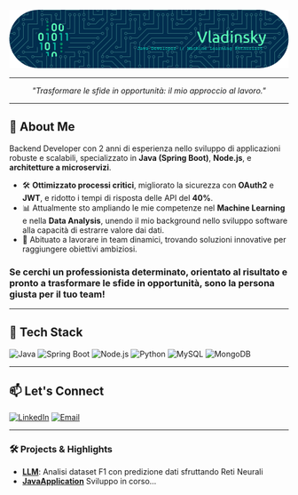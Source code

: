 ![Header](https://github.com/Vladinsky/Vladinsky/blob/main/github-header-image.png?raw=true)

---

<p align="center">
  <i>"Trasformare le sfide in opportunità: il mio approccio al lavoro."</i>
</p>

---


## 🚀 About Me

Backend Developer con 2 anni di esperienza nello sviluppo di applicazioni robuste e scalabili, specializzato in **Java (Spring Boot)**, **Node.js**, e **architetture a microservizi**. 

- 🛠 **Ottimizzato processi critici**, migliorato la sicurezza con **OAuth2** e **JWT**, e ridotto i tempi di risposta delle API del **40%**.
- 📊 Attualmente sto ampliando le mie competenze nel **Machine Learning** e nella **Data Analysis**, unendo il mio background nello sviluppo software alla capacità di estrarre valore dai dati.
- 🤝 Abituato a lavorare in team dinamici, trovando soluzioni innovative per raggiungere obiettivi ambiziosi.

### Se cerchi un professionista determinato, orientato al risultato e pronto a trasformare le sfide in opportunità, **sono la persona giusta per il tuo team!**

---

## 🌟 Tech Stack

![Java](https://img.shields.io/badge/Java-%23ED8B00.svg?style=for-the-badge&logo=java&logoColor=white)
![Spring Boot](https://img.shields.io/badge/Spring%20Boot-%236DB33F.svg?style=for-the-badge&logo=springboot&logoColor=white)
![Node.js](https://img.shields.io/badge/Node.js-%23339933.svg?style=for-the-badge&logo=nodedotjs&logoColor=white)
![Python](https://img.shields.io/badge/Python-%233776AB.svg?style=for-the-badge&logo=python&logoColor=white)
![MySQL](https://img.shields.io/badge/MySQL-%234479A1.svg?style=for-the-badge&logo=mysql&logoColor=white)
![MongoDB](https://img.shields.io/badge/MongoDB-%2347A248.svg?style=for-the-badge&logo=mongodb&logoColor=white)

---

## 📫 Let's Connect

[![LinkedIn](https://img.shields.io/badge/LinkedIn-%230077B5.svg?style=for-the-badge&logo=linkedin&logoColor=white)](https://linkedin.com/in/vlad-calin) <!-- Replace with your LinkedIn URL -->
[![Email](https://img.shields.io/badge/Email-%23D14836.svg?style=for-the-badge&logo=gmail&logoColor=white)](mailto:calin.vald98@gmail.com)

---

### 🛠 Projects & Highlights

- **[LLM](https://github.com/Vladinsky/DATA-FASTF1)**: Analisi dataset F1 con predizione dati sfruttando Reti Neurali
- **[JavaApplication](https://github.com/Vladinsky/Java-Restaurant)** Sviluppo in corso...


